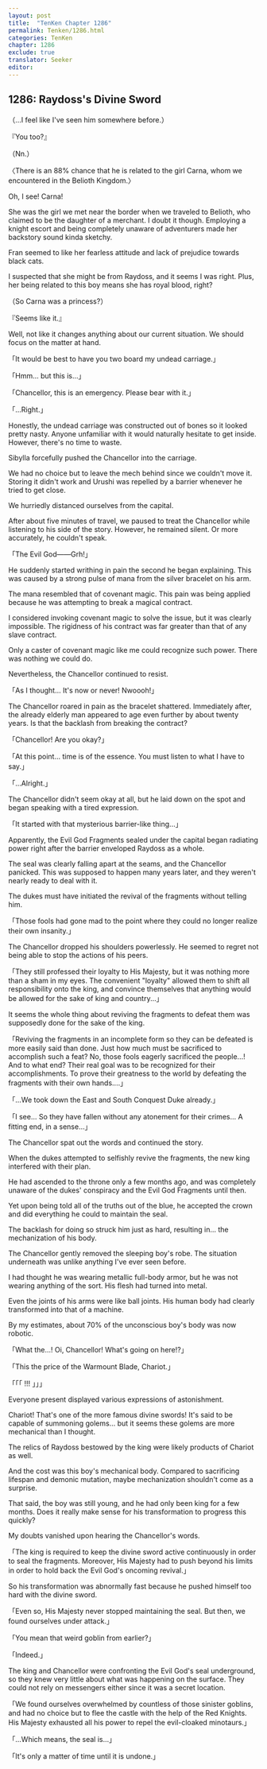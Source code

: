 ```yaml
---
layout: post
title:  "TenKen Chapter 1286"
permalink: Tenken/1286.html
categories: TenKen
chapter: 1286
exclude: true
translator: Seeker
editor: 
---
```

<h2>1286: Raydoss's Divine Sword</h2>

（...I feel like I've seen him somewhere before.）

『You too?』

（Nn.）

〈There is an 88% chance that he is related to the girl Carna, whom we encountered in the Belioth Kingdom.〉

Oh, I see! Carna!

She was the girl we met near the border when we traveled to Belioth, who claimed to be the daughter of a merchant. I doubt it though. Employing a knight escort and being completely unaware of adventurers made her backstory sound kinda sketchy.

Fran seemed to like her fearless attitude and lack of prejudice towards black cats.

I suspected that she might be from Raydoss, and it seems I was right. Plus, her being related to this boy means she has royal blood, right?

（So Carna was a princess?）

『Seems like it.』

Well, not like it changes anything about our current situation. We should focus on the matter at hand.

「It would be best to have you two board my undead carriage.」

「Hmm... but this is...」

「Chancellor, this is an emergency. Please bear with it.」

「...Right.」

Honestly, the undead carriage was constructed out of bones so it looked pretty nasty. Anyone unfamiliar with it would naturally hesitate to get inside. However, there's no time to waste.

Sibylla forcefully pushed the Chancellor into the carriage.

We had no choice but to leave the mech behind since we couldn't move it. Storing it didn't work and Urushi was repelled by a barrier whenever he tried to get close.

We hurriedly distanced ourselves from the capital.

After about five minutes of travel, we paused to treat the Chancellor while listening to his side of the story. However, he remained silent. Or more accurately, he couldn't speak.

「The Evil God——Grh!」

He suddenly started writhing in pain the second he began explaining. This was caused by a strong pulse of mana from the silver bracelet on his arm.

The mana resembled that of covenant magic. This pain was being applied because he was attempting to break a magical contract.

I considered invoking covenant magic to solve the issue, but it was clearly impossible. The rigidness of his contract was far greater than that of any slave contract.

Only a caster of covenant magic like me could recognize such power. There was nothing we could do.

Nevertheless, the Chancellor continued to resist.

「As I thought... It's now or never! Nwoooh!」

The Chancellor roared in pain as the bracelet shattered. Immediately after, the already elderly man appeared to age even further by about twenty years. Is that the backlash from breaking the contract?

「Chancellor! Are you okay?」

「At this point... time is of the essence. You must listen to what I have to say.」

「...Alright.」

The Chancellor didn't seem okay at all, but he laid down on the spot and began speaking with a tired expression.

「It started with that mysterious barrier-like thing...」

Apparently, the Evil God Fragments sealed under the capital began radiating power right after the barrier enveloped Raydoss as a whole.

The seal was clearly falling apart at the seams, and the Chancellor panicked. This was supposed to happen many years later, and they weren't nearly ready to deal with it.

The dukes must have initiated the revival of the fragments without telling him.

「Those fools had gone mad to the point where they could no longer realize their own insanity.」

The Chancellor dropped his shoulders powerlessly. He seemed to regret not being able to stop the actions of his peers.

「They still professed their loyalty to His Majesty, but it was nothing more than a sham in my eyes. The convenient "loyalty" allowed them to shift all responsibility onto the king, and convince themselves that anything would be allowed for the sake of king and country...」

It seems the whole thing about reviving the fragments to defeat them was supposedly done for the sake of the king.

「Reviving the fragments in an incomplete form so they can be defeated is more easily said than done. Just how much must be sacrificed to accomplish such a feat? No, those fools eagerly sacrificed the people...! And to what end? Their real goal was to be recognized for their accomplishments. To prove their greatness to the world by defeating the fragments with their own hands....」

「...We took down the East and South Conquest Duke already.」

「I see... So they have fallen without any atonement for their crimes... A fitting end, in a sense...」

The Chancellor spat out the words and continued the story.

When the dukes attempted to selfishly revive the fragments, the new king interfered with their plan.

He had ascended to the throne only a few months ago, and was completely unaware of the dukes' conspiracy and the Evil God Fragments until then.

Yet upon being told all of the truths out of the blue, he accepted the crown and did everything he could to maintain the seal.

The backlash for doing so struck him just as hard, resulting in... the mechanization of his body.

The Chancellor gently removed the sleeping boy's robe. The situation underneath was unlike anything I've ever seen before.

I had thought he was wearing metallic full-body armor, but he was not wearing anything of the sort. His flesh had turned into metal.

Even the joints of his arms were like ball joints. His human body had clearly transformed into that of a machine.

By my estimates, about 70% of the unconscious boy's body was now robotic.

「What the...! Oi, Chancellor! What's going on here!?」

「This the price of the Warmount Blade, Chariot.」

「｢｢ !!! ｣｣」

Everyone present displayed various expressions of astonishment.

Chariot! That's one of the more famous divine swords! It's said to be capable of summoning golems... but it seems these golems are more mechanical than I thought.

The relics of Raydoss bestowed by the king were likely products of Chariot as well.

And the cost was this boy's mechanical body. Compared to sacrificing lifespan and demonic mutation, maybe mechanization shouldn't come as a surprise.

That said, the boy was still young, and he had only been king for a few months. Does it really make sense for his transformation to progress this quickly?

My doubts vanished upon hearing the Chancellor's words.

「The king is required to keep the divine sword active continuously in order to seal the fragments. Moreover, His Majesty had to push beyond his limits in order to hold back the Evil God's oncoming revival.」

So his transformation was abnormally fast because he pushed himself too hard with the divine sword.

「Even so, His Majesty never stopped maintaining the seal. But then, we found ourselves under attack.」

「You mean that weird goblin from earlier?」

「Indeed.」

The king and Chancellor were confronting the Evil God's seal underground, so they knew very little about what was happening on the surface. They could not rely on messengers either since it was a secret location.

「We found ourselves overwhelmed by countless of those sinister goblins, and had no choice but to flee the castle with the help of the Red Knights. His Majesty exhausted all his power to repel the evil-cloaked minotaurs.」

「...Which means, the seal is...」

「It's only a matter of time until it is undone.」



